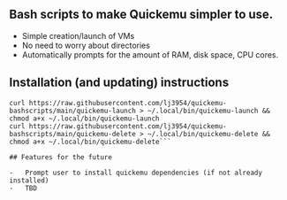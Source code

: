 ## Bash scripts to make Quickemu simpler to use.

-   Simple creation/launch of VMs
-   No need to worry about directories
-   Automatically prompts for the amount of RAM, disk space, CPU cores.

## Installation (and updating) instructions
```curl https://raw.githubusercontent.com/lj3954/quickemu-bashscripts/main/quickemu-create > ~/.local/bin/quickemu-create && chmod a+x ~/.local/bin/quickemu-create
curl https://raw.githubusercontent.com/lj3954/quickemu-bashscripts/main/quickemu-launch > ~/.local/bin/quickemu-launch && chmod a+x ~/.local/bin/quickemu-launch
curl https://raw.githubusercontent.com/lj3954/quickemu-bashscripts/main/quickemu-delete > ~/.local/bin/quickemu-delete && chmod a+x ~/.local/bin/quickemu-delete```

## Features for the future

-   Prompt user to install quickemu dependencies (if not already installed)
-   TBD